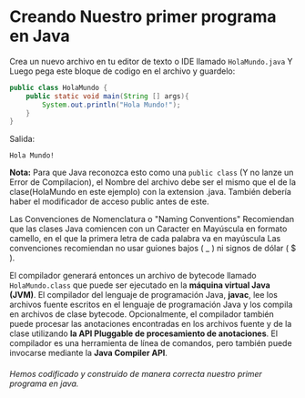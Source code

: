 # Creando Nuestro primer programa en Java  

Crea un nuevo archivo en tu editor de texto o IDE llamado
`
HolaMundo.java
`
Y Luego pega este bloque de codigo en el archivo y guardelo:
```java
public class HolaMundo {
    public static void main(String [] args){
        System.out.println("Hola Mundo!");
    }
}
```
Salida:
```
Hola Mundo!
```

**Nota:** Para que Java reconozca esto como una `public class` (Y no lanze un Error de Compilacion), el Nombre
del archivo debe ser el mismo que el de la clase(HolaMundo en este ejemplo) con la extension .java.
También debería haber el modificador de acceso public antes de este.

Las Convenciones de Nomenclatura o "Naming Conventions" Recomiendan que las clases Java comiencen con un Caracter en Mayúscula
en formato camello, en el que la primera letra de cada palabra va en mayúscula Las convenciones recomiendan
no usar guiones bajos ( _ ) ni signos de dólar ( $ ).

El compilador generará entonces un archivo de bytecode llamado `HolaMundo.class` que puede ser ejecutado en
la **máquina virtual Java (JVM)**. El compilador del lenguaje de programación Java, **javac**, lee los archivos fuente
escritos en el lenguaje de programación Java y los compila en archivos de clase bytecode.
Opcionalmente, el compilador también puede procesar las anotaciones encontradas en los archivos fuente y de 
la clase utilizando **la API Pluggable de procesamiento de anotaciones**.
El compilador es una herramienta de línea de comandos, pero también puede invocarse mediante la **Java Compiler API**.

###### Hemos codificado y construido de manera correcta nuestro primer programa en java.